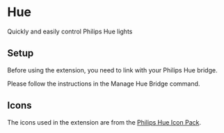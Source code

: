 # Hue

Quickly and easily control Philips Hue lights

## Setup

Before using the extension, you need to link with your Philips Hue bridge.

Please follow the instructions in the Manage Hue Bridge command.

## Icons

The icons used in the extension are from
the [Philips Hue Icon Pack](https://developers.meethue.com/develop/application-design-guidance/icon-pack/).
